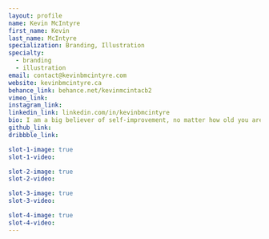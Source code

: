 ```yaml
---
layout: profile
name: Kevin McIntyre
first_name: Kevin
last_name: McIntyre
specialization: Branding, Illustration
specialty:
  - branding
  - illustration
email: contact@kevinbmcintyre.com
website: kevinbmcintyre.ca
behance_link: behance.net/kevinmcintacb2
vimeo_link:
instagram_link:
linkedin_link: linkedin.com/in/kevinbmcintyre
bio: I am a big believer of self-improvement, no matter how old you are there will always be opportunities to grow both in personality and skills
github_link:
dribbble_link:

slot-1-image: true
slot-1-video:

slot-2-image: true
slot-2-video:

slot-3-image: true
slot-3-video:

slot-4-image: true
slot-4-video:
---
```

